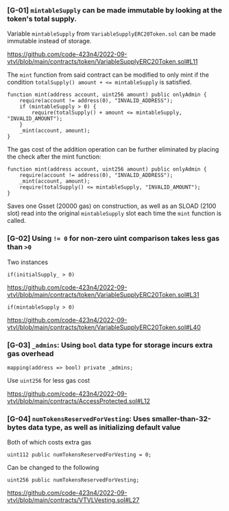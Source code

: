 ### [G-01] `mintableSupply` can be made immutable by looking at the token's total supply.

Variable `mintableSupply` from `VariableSupplyERC20Token.sol` can be made immutable instead of storage.

https://github.com/code-423n4/2022-09-vtvl/blob/main/contracts/token/VariableSupplyERC20Token.sol#L11

The `mint` function from said contract can be modified to only mint if the condition `totalSupply() amount + <= mintableSupply` is satisfied.

```solidity=
function mint(address account, uint256 amount) public onlyAdmin {
    require(account != address(0), "INVALID_ADDRESS");
    if (mintableSupply > 0) {
        require(totalSupply() + amount <= mintableSupply, "INVALID_AMOUNT");
    }
    _mint(account, amount);
}
```

The gas cost of the addition operation can be further eliminated by placing the check after the mint function:

```solidity=
function mint(address account, uint256 amount) public onlyAdmin {
    require(account != address(0), "INVALID_ADDRESS");
    _mint(account, amount);
    require(totalSupply() <= mintableSupply, "INVALID_AMOUNT");
}
```

Saves one Gsset (20000 gas) on construction, as well as an SLOAD (2100 slot) read into the original `mintableSupply` slot each time the `mint` function is called.

### [G-02] Using `!= 0` for non-zero uint comparison takes less gas than `>0`

Two instances

```solidity=
if(initialSupply_ > 0) 
```

https://github.com/code-423n4/2022-09-vtvl/blob/main/contracts/token/VariableSupplyERC20Token.sol#L31

```solidity=
if(mintableSupply > 0)
```

https://github.com/code-423n4/2022-09-vtvl/blob/main/contracts/token/VariableSupplyERC20Token.sol#L40

### [G-03] `_admins`: Using `bool` data type for storage incurs extra gas overhead

```solidity=
mapping(address => bool) private _admins;
```

Use `uint256` for less gas cost

https://github.com/code-423n4/2022-09-vtvl/blob/main/contracts/AccessProtected.sol#L12

### [G-04] `numTokensReservedForVesting`: Uses smaller-than-32-bytes data type, as well as initializing default value

Both of which costs extra gas

```solidity=
uint112 public numTokensReservedForVesting = 0;
```

Can be changed to the following

```solidity=
uint256 public numTokensReservedForVesting;
```

https://github.com/code-423n4/2022-09-vtvl/blob/main/contracts/VTVLVesting.sol#L27
